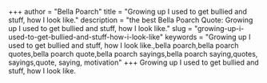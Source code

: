 +++
author = "Bella Poarch"
title = "Growing up I used to get bullied and stuff, how I look like."
description = "the best Bella Poarch Quote: Growing up I used to get bullied and stuff, how I look like."
slug = "growing-up-i-used-to-get-bullied-and-stuff-how-i-look-like"
keywords = "Growing up I used to get bullied and stuff, how I look like.,bella poarch,bella poarch quotes,bella poarch quote,bella poarch sayings,bella poarch saying,quotes, sayings,quote, saying, motivation"
+++
Growing up I used to get bullied and stuff, how I look like.
